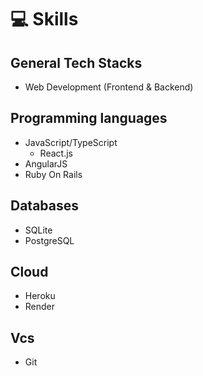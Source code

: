 # 💻 Skills

## General Tech Stacks
- Web Development (Frontend & Backend)

## Programming languages
- JavaScript/TypeScript
  - React.js
- AngularJS
- Ruby On Rails

## Databases
- SQLite
- PostgreSQL

## Cloud
- Heroku
- Render

## Vcs
- Git
